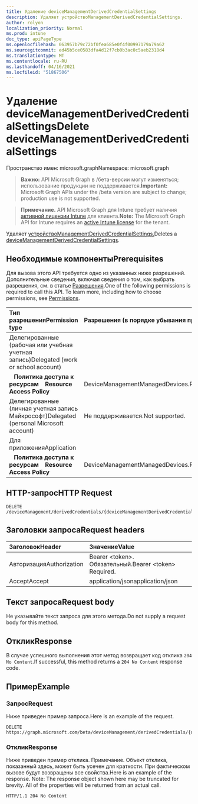 ```yaml
---
title: Удаление deviceManagementDerivedCredentialSettings
description: Удаляет устройствоManagementDerivedCredentialSettings.
author: rolyon
localization_priority: Normal
ms.prod: intune
doc_type: apiPageType
ms.openlocfilehash: 063957b79c72bf0fea685e0f4f00997179a79a62
ms.sourcegitcommit: ed45b5ce0583dfa4d12f7cb0b3ac0c5aeb2318d4
ms.translationtype: MT
ms.contentlocale: ru-RU
ms.lasthandoff: 04/16/2021
ms.locfileid: "51867506"
---
```

# <a name="delete-devicemanagementderivedcredentialsettings"></a><span data-ttu-id="6a033-103">Удаление deviceManagementDerivedCredentialSettings</span><span class="sxs-lookup"><span data-stu-id="6a033-103">Delete deviceManagementDerivedCredentialSettings</span></span>

<span data-ttu-id="6a033-104">Пространство имен: microsoft.graph</span><span class="sxs-lookup"><span data-stu-id="6a033-104">Namespace: microsoft.graph</span></span>

> <span data-ttu-id="6a033-105">**Важно:** API Microsoft Graph в /бета-версии могут изменяться; использование продукции не поддерживается.</span><span class="sxs-lookup"><span data-stu-id="6a033-105">**Important:** Microsoft Graph APIs under the /beta version are subject to change; production use is not supported.</span></span>

> <span data-ttu-id="6a033-106">**Примечание.** API Microsoft Graph для Intune требует наличия [активной лицензии Intune](https://go.microsoft.com/fwlink/?linkid=839381) для клиента.</span><span class="sxs-lookup"><span data-stu-id="6a033-106">**Note:** The Microsoft Graph API for Intune requires an [active Intune license](https://go.microsoft.com/fwlink/?linkid=839381) for the tenant.</span></span>

<span data-ttu-id="6a033-107">Удаляет [устройствоManagementDerivedCredentialSettings.](../resources/intune-shared-devicemanagementderivedcredentialsettings.md)</span><span class="sxs-lookup"><span data-stu-id="6a033-107">Deletes a [deviceManagementDerivedCredentialSettings](../resources/intune-shared-devicemanagementderivedcredentialsettings.md).</span></span>

## <a name="prerequisites"></a><span data-ttu-id="6a033-108">Необходимые компоненты</span><span class="sxs-lookup"><span data-stu-id="6a033-108">Prerequisites</span></span>
<span data-ttu-id="6a033-p101">Для вызова этого API требуется одно из указанных ниже разрешений. Дополнительные сведения, включая сведения о том, как выбрать разрешения, см. в статье [Разрешения](/graph/permissions-reference).</span><span class="sxs-lookup"><span data-stu-id="6a033-p101">One of the following permissions is required to call this API. To learn more, including how to choose permissions, see [Permissions](/graph/permissions-reference).</span></span>

|<span data-ttu-id="6a033-111">Тип разрешения</span><span class="sxs-lookup"><span data-stu-id="6a033-111">Permission type</span></span>|<span data-ttu-id="6a033-112">Разрешения (в порядке убывания привилегий)</span><span class="sxs-lookup"><span data-stu-id="6a033-112">Permissions (from most to least privileged)</span></span>|
|:---|:---|
|<span data-ttu-id="6a033-113">Делегированные (рабочая или учебная учетная запись)</span><span class="sxs-lookup"><span data-stu-id="6a033-113">Delegated (work or school account)</span></span>||
|<span data-ttu-id="6a033-114">&nbsp;&nbsp; **Политика доступа к ресурсам**</span><span class="sxs-lookup"><span data-stu-id="6a033-114">&nbsp; &nbsp; **Resource Access Policy**</span></span>|<span data-ttu-id="6a033-115">DeviceManagementManagedDevices.ReadWrite.All</span><span class="sxs-lookup"><span data-stu-id="6a033-115">DeviceManagementManagedDevices.ReadWrite.All</span></span>|
|<span data-ttu-id="6a033-116">Делегированные (личная учетная запись Майкрософт)</span><span class="sxs-lookup"><span data-stu-id="6a033-116">Delegated (personal Microsoft account)</span></span>|<span data-ttu-id="6a033-117">Не поддерживается.</span><span class="sxs-lookup"><span data-stu-id="6a033-117">Not supported.</span></span>|
|<span data-ttu-id="6a033-118">Для приложения</span><span class="sxs-lookup"><span data-stu-id="6a033-118">Application</span></span>||
|<span data-ttu-id="6a033-119">&nbsp;&nbsp; **Политика доступа к ресурсам**</span><span class="sxs-lookup"><span data-stu-id="6a033-119">&nbsp; &nbsp; **Resource Access Policy**</span></span>|<span data-ttu-id="6a033-120">DeviceManagementManagedDevices.ReadWrite.All</span><span class="sxs-lookup"><span data-stu-id="6a033-120">DeviceManagementManagedDevices.ReadWrite.All</span></span>|

## <a name="http-request"></a><span data-ttu-id="6a033-121">HTTP-запрос</span><span class="sxs-lookup"><span data-stu-id="6a033-121">HTTP Request</span></span>
<!-- {
  "blockType": "ignored"
}
-->
``` http
DELETE /deviceManagement/derivedCredentials/{deviceManagementDerivedCredentialSettingsId}
```

## <a name="request-headers"></a><span data-ttu-id="6a033-122">Заголовки запроса</span><span class="sxs-lookup"><span data-stu-id="6a033-122">Request headers</span></span>
|<span data-ttu-id="6a033-123">Заголовок</span><span class="sxs-lookup"><span data-stu-id="6a033-123">Header</span></span>|<span data-ttu-id="6a033-124">Значение</span><span class="sxs-lookup"><span data-stu-id="6a033-124">Value</span></span>|
|:---|:---|
|<span data-ttu-id="6a033-125">Авторизация</span><span class="sxs-lookup"><span data-stu-id="6a033-125">Authorization</span></span>|<span data-ttu-id="6a033-126">Bearer &lt;token&gt;. Обязательный.</span><span class="sxs-lookup"><span data-stu-id="6a033-126">Bearer &lt;token&gt; Required.</span></span>|
|<span data-ttu-id="6a033-127">Accept</span><span class="sxs-lookup"><span data-stu-id="6a033-127">Accept</span></span>|<span data-ttu-id="6a033-128">application/json</span><span class="sxs-lookup"><span data-stu-id="6a033-128">application/json</span></span>|

## <a name="request-body"></a><span data-ttu-id="6a033-129">Текст запроса</span><span class="sxs-lookup"><span data-stu-id="6a033-129">Request body</span></span>
<span data-ttu-id="6a033-130">Не указывайте текст запроса для этого метода.</span><span class="sxs-lookup"><span data-stu-id="6a033-130">Do not supply a request body for this method.</span></span>

## <a name="response"></a><span data-ttu-id="6a033-131">Отклик</span><span class="sxs-lookup"><span data-stu-id="6a033-131">Response</span></span>
<span data-ttu-id="6a033-132">В случае успешного выполнения этот метод возвращает код отклика `204 No Content`.</span><span class="sxs-lookup"><span data-stu-id="6a033-132">If successful, this method returns a `204 No Content` response code.</span></span>

## <a name="example"></a><span data-ttu-id="6a033-133">Пример</span><span class="sxs-lookup"><span data-stu-id="6a033-133">Example</span></span>

### <a name="request"></a><span data-ttu-id="6a033-134">Запрос</span><span class="sxs-lookup"><span data-stu-id="6a033-134">Request</span></span>
<span data-ttu-id="6a033-135">Ниже приведен пример запроса.</span><span class="sxs-lookup"><span data-stu-id="6a033-135">Here is an example of the request.</span></span>
``` http
DELETE https://graph.microsoft.com/beta/deviceManagement/derivedCredentials/{deviceManagementDerivedCredentialSettingsId}
```

### <a name="response"></a><span data-ttu-id="6a033-136">Отклик</span><span class="sxs-lookup"><span data-stu-id="6a033-136">Response</span></span>
<span data-ttu-id="6a033-p102">Ниже приведен пример отклика. Примечание. Объект отклика, показанный здесь, может быть усечен для краткости. При фактическом вызове будут возвращены все свойства.</span><span class="sxs-lookup"><span data-stu-id="6a033-p102">Here is an example of the response. Note: The response object shown here may be truncated for brevity. All of the properties will be returned from an actual call.</span></span>
``` http
HTTP/1.1 204 No Content
```








